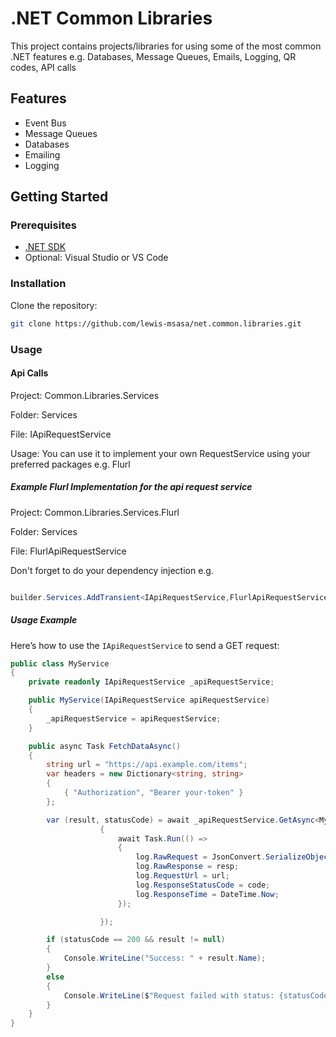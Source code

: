 # .NET Common Libraries

This project contains projects/libraries for using some of the most common .NET features e.g. Databases, Message Queues, Emails, Logging, QR codes, API calls

## Features

- Event Bus
- Message Queues
- Databases
- Emailing
- Logging

## Getting Started

### Prerequisites

- [.NET SDK](https://dotnet.microsoft.com/en-us/download)
- Optional: Visual Studio or VS Code

### Installation

Clone the repository:

```bash
git clone https://github.com/lewis-msasa/net.common.libraries.git

```

### Usage

#### Api Calls

Project: Common.Libraries.Services

Folder: Services

File: IApiRequestService

Usage: You can use it to implement your own RequestService using your preferred packages e.g. Flurl

##### Example Flurl Implementation for the api request service

Project: Common.Libraries.Services.Flurl

Folder: Services

File: FlurlApiRequestService

Don't forget to do your dependency injection e.g.

```csharp

builder.Services.AddTransient<IApiRequestService,FlurlApiRequestService>();

```

##### Usage Example

Here’s how to use the `IApiRequestService` to send a GET request:

```csharp
public class MyService
{
    private readonly IApiRequestService _apiRequestService;

    public MyService(IApiRequestService apiRequestService)
    {
        _apiRequestService = apiRequestService;
    }

    public async Task FetchDataAsync()
    {
        string url = "https://api.example.com/items";
        var headers = new Dictionary<string, string>
        {
            { "Authorization", "Bearer your-token" }
        };

        var (result, statusCode) = await _apiRequestService.GetAsync<MyResponseModel>(url, headers, logRequest: async (req, resp, code) =>
                    {
                        await Task.Run(() =>
                        {
                            log.RawRequest = JsonConvert.SerializeObject(data);
                            log.RawResponse = resp;
                            log.RequestUrl = url;
                            log.ResponseStatusCode = code;
                            log.ResponseTime = DateTime.Now;
                        });

                    });

        if (statusCode == 200 && result != null)
        {
            Console.WriteLine("Success: " + result.Name);
        }
        else
        {
            Console.WriteLine($"Request failed with status: {statusCode}");
        }
    }
}

```

